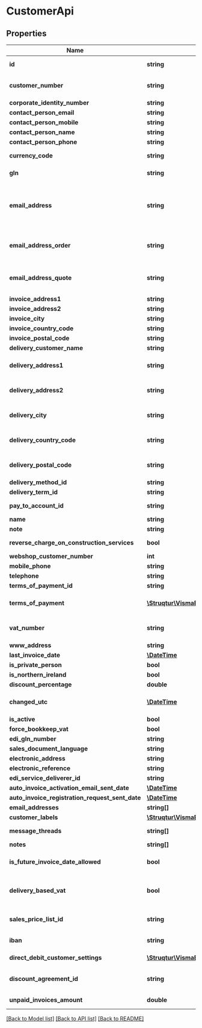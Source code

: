 # CustomerApi

## Properties
Name | Type | Description | Notes
------------ | ------------- | ------------- | -------------
**id** | **string** | Purpose: Unique Id provided by eAccounting | [optional] 
**customer_number** | **string** | Max length: 16 characters. Purpose: Unique identifier. If not provided, eAccounting will provide one | [optional] 
**corporate_identity_number** | **string** | Max length: 20 characters | [optional] 
**contact_person_email** | **string** | Max length: 255 characters | [optional] 
**contact_person_mobile** | **string** | Max length: 50 characters | [optional] 
**contact_person_name** | **string** | Max length: 100 characters | [optional] 
**contact_person_phone** | **string** | Max length: 50 characters | [optional] 
**currency_code** | **string** | Max length: 3 characters. Default value: Currency of the user company | [optional] 
**gln** | **string** | NOTE: Obsolete. Please use EdiGlnNumber instead | [optional] 
**email_address** | **string** | Max length: 255 characters  This is a default email address for sending customer invoices.  If EmailAddressOrder and EmailAddressQuote properties are empty we use this email as default one for sending quotes and orders. | [optional] 
**email_address_order** | **string** | Max length: 255 characters  This is a default email address for sending orders.  If it is empty then we use general EmailAddress property. | [optional] 
**email_address_quote** | **string** | Max length: 255 characters  This is a default email address for sending quotes.  If it is empty then we use general EmailAddress property. | [optional] 
**invoice_address1** | **string** | Max length: 50 characters | [optional] 
**invoice_address2** | **string** | Max length: 50 characters | [optional] 
**invoice_city** | **string** | Max length: 50 characters | 
**invoice_country_code** | **string** | Max length: 2 characters | [optional] 
**invoice_postal_code** | **string** | Max length: 10 characters | 
**delivery_customer_name** | **string** | Max length: 100 characters | [optional] 
**delivery_address1** | **string** | Max length: 50 characters. Purpose: Only used if invoice address differs from delivery address | [optional] 
**delivery_address2** | **string** | Max length: 50 characters. Purpose: Only used if invoice address differs from delivery address | [optional] 
**delivery_city** | **string** | Max length: 50 characters. Purpose: Only used if invoice city differs from delivery city | [optional] 
**delivery_country_code** | **string** | Max length: 2 characters. Purpose: Only used if invoice country code differs from delivery country code | [optional] 
**delivery_postal_code** | **string** | Max length: 10 characters. Purpose: Only used if invoice postal code differs from delivery postal code | [optional] 
**delivery_method_id** | **string** | Source: Get from /v2/deliverymethods | [optional] 
**delivery_term_id** | **string** | Source: Get from /v2/deliveryterms | [optional] 
**pay_to_account_id** | **string** | Purpose: The account Id on which payments are registered | [optional] 
**name** | **string** | Max length: 50 characters | 
**note** | **string** | Max length: 4000 characters | [optional] 
**reverse_charge_on_construction_services** | **bool** | Default: false. Purpose: If true, VatNumber must be set aswell | [optional] 
**webshop_customer_number** | **int** |  | [optional] 
**mobile_phone** | **string** | Max length: 50 characters | [optional] 
**telephone** | **string** | Max length: 50 characters | [optional] 
**terms_of_payment_id** | **string** | Source: Get from /v2/termsofpayment | 
**terms_of_payment** | [**\Struqtur\VismaEAccounting\Model\TermsOfPaymentApi**](TermsOfPaymentApi.md) | Purpose. Purpose: Returns the terms of payment model entered from TermsOfPaymentId | [optional] 
**vat_number** | **string** | Max length: 20 characters. Format: 2 character country code followed by 8-12 numbers. | [optional] 
**www_address** | **string** | Max length: 255 characters | [optional] 
**last_invoice_date** | [**\DateTime**](\DateTime.md) | Purpose: Returns the last invoice date | [optional] 
**is_private_person** | **bool** |  | 
**is_northern_ireland** | **bool** |  | [optional] 
**discount_percentage** | **double** | Format: 4 decimals | [optional] 
**changed_utc** | [**\DateTime**](\DateTime.md) | Purpose: Returns the last date and time from when a change was made on the customer | [optional] 
**is_active** | **bool** |  | 
**force_bookkeep_vat** | **bool** |  | [optional] 
**edi_gln_number** | **string** |  | [optional] 
**sales_document_language** | **string** | Max length: 2 characters | [optional] 
**electronic_address** | **string** |  | [optional] 
**electronic_reference** | **string** |  | [optional] 
**edi_service_deliverer_id** | **string** |  | [optional] 
**auto_invoice_activation_email_sent_date** | [**\DateTime**](\DateTime.md) |  | [optional] 
**auto_invoice_registration_request_sent_date** | [**\DateTime**](\DateTime.md) |  | [optional] 
**email_addresses** | **string[]** |  | [optional] 
**customer_labels** | [**\Struqtur\VismaEAccounting\Model\CustomerLabelApi[]**](CustomerLabelApi.md) |  | [optional] 
**message_threads** | **string[]** | Fetch messages via GET /v2/messagethreads/{messageThreadId} | [optional] 
**notes** | **string[]** | Fetch notes via GET /v2/notes/{noteId} | [optional] 
**is_future_invoice_date_allowed** | **bool** | Purpose: Future dates on invoices are allowed based on terms of payments and invoice currency code settings | [optional] 
**delivery_based_vat** | **bool** | Purpose: Option to set the delivery address as the base for vat and oss calculations. Delivery city, country code and postal code must be set aswell | [optional] 
**sales_price_list_id** | **string** | Returns the sales price list id that is connected to the customer. It will be used only for Pro variant companies | [optional] 
**iban** | **string** | Purpose: Customer&#39;s bank account IBAN (manual entry) | [optional] 
**direct_debit_customer_settings** | [**\Struqtur\VismaEAccounting\Model\DirectDebitCustomerSettingsApi**](DirectDebitCustomerSettingsApi.md) | Purpose: Direct Debit module (for the Netherlands) settings | [optional] 
**discount_agreement_id** | **string** | Returns the discount agreement id that is connected to the customer. It will be used only for Pro variant companies | [optional] 
**unpaid_invoices_amount** | **double** | The total amount of unpaid invoices for the customer. | [optional] 

[[Back to Model list]](../README.md#documentation-for-models) [[Back to API list]](../README.md#documentation-for-api-endpoints) [[Back to README]](../README.md)


